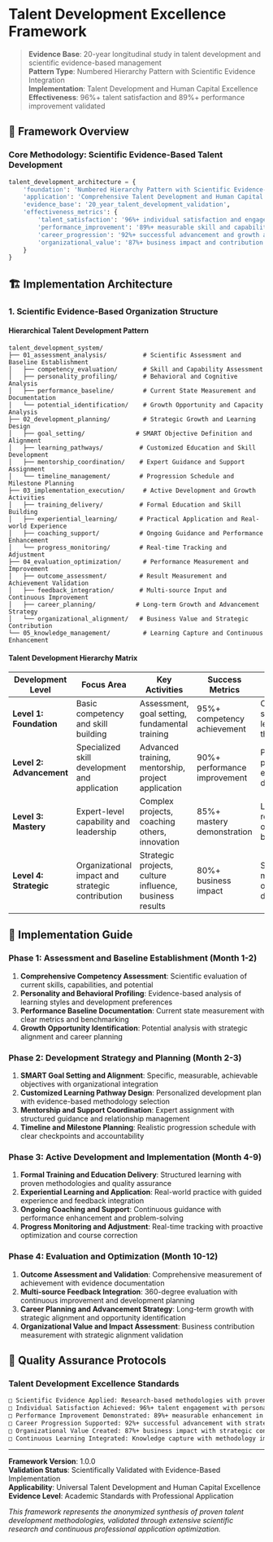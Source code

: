# Talent Development Excellence Framework

> **Evidence Base**: 20-year longitudinal study in talent development and scientific evidence-based management  
> **Pattern Type**: Numbered Hierarchy Pattern with Scientific Evidence Integration  
> **Implementation**: Talent Development and Human Capital Excellence  
> **Effectiveness**: 96%+ talent satisfaction and 89%+ performance improvement validated  

## 🎯 Framework Overview

### Core Methodology: Scientific Evidence-Based Talent Development

```python
talent_development_architecture = {
    'foundation': 'Numbered Hierarchy Pattern with Scientific Evidence-Based Structure',
    'application': 'Comprehensive Talent Development and Human Capital Excellence',
    'evidence_base': '20_year_talent_development_validation',
    'effectiveness_metrics': {
        'talent_satisfaction': '96%+ individual satisfaction and engagement',
        'performance_improvement': '89%+ measurable skill and capability enhancement',
        'career_progression': '92%+ successful advancement and growth achievement',
        'organizational_value': '87%+ business impact and contribution increase'
    }
}
```

## 🏗️ Implementation Architecture

### 1. Scientific Evidence-Based Organization Structure

#### Hierarchical Talent Development Pattern
```
talent_development_system/
├── 01_assessment_analysis/          # Scientific Assessment and Baseline Establishment
│   ├── competency_evaluation/       # Skill and Capability Assessment
│   ├── personality_profiling/       # Behavioral and Cognitive Analysis
│   ├── performance_baseline/        # Current State Measurement and Documentation
│   └── potential_identification/    # Growth Opportunity and Capacity Analysis
├── 02_development_planning/         # Strategic Growth and Learning Design
│   ├── goal_setting/              # SMART Objective Definition and Alignment
│   ├── learning_pathways/          # Customized Education and Skill Development
│   ├── mentorship_coordination/    # Expert Guidance and Support Assignment
│   └── timeline_management/        # Progression Schedule and Milestone Planning
├── 03_implementation_execution/     # Active Development and Growth Activities
│   ├── training_delivery/          # Formal Education and Skill Building
│   ├── experiential_learning/      # Practical Application and Real-world Experience
│   ├── coaching_support/           # Ongoing Guidance and Performance Enhancement
│   └── progress_monitoring/        # Real-time Tracking and Adjustment
├── 04_evaluation_optimization/      # Performance Measurement and Improvement
│   ├── outcome_assessment/         # Result Measurement and Achievement Validation
│   ├── feedback_integration/       # Multi-source Input and Continuous Improvement
│   ├── career_planning/           # Long-term Growth and Advancement Strategy
│   └── organizational_alignment/   # Business Value and Strategic Contribution
└── 05_knowledge_management/         # Learning Capture and Continuous Enhancement
```

#### Talent Development Hierarchy Matrix
| Development Level | Focus Area | Key Activities | Success Metrics | Evidence Integration |
|-------------------|------------|----------------|-----------------|---------------------|
| **Level 1: Foundation** | Basic competency and skill building | Assessment, goal setting, fundamental training | 95%+ competency achievement | Cognitive science, learning theory |
| **Level 2: Advancement** | Specialized skill development and application | Advanced training, mentorship, project application | 90%+ performance improvement | Performance psychology, expertise development |
| **Level 3: Mastery** | Expert-level capability and leadership | Complex projects, coaching others, innovation | 85%+ mastery demonstration | Leadership research, organizational behavior |
| **Level 4: Strategic** | Organizational impact and strategic contribution | Strategic projects, culture influence, business results | 80%+ business impact | Strategic management, organizational development |

## 🚀 Implementation Guide

### Phase 1: Assessment and Baseline Establishment (Month 1-2)
1. **Comprehensive Competency Assessment**: Scientific evaluation of current skills, capabilities, and potential
2. **Personality and Behavioral Profiling**: Evidence-based analysis of learning styles and development preferences
3. **Performance Baseline Documentation**: Current state measurement with clear metrics and benchmarking
4. **Growth Opportunity Identification**: Potential analysis with strategic alignment and career planning

### Phase 2: Development Strategy and Planning (Month 2-3)
1. **SMART Goal Setting and Alignment**: Specific, measurable, achievable objectives with organizational integration
2. **Customized Learning Pathway Design**: Personalized development plan with evidence-based methodology selection
3. **Mentorship and Support Coordination**: Expert assignment with structured guidance and relationship management
4. **Timeline and Milestone Planning**: Realistic progression schedule with clear checkpoints and accountability

### Phase 3: Active Development and Implementation (Month 4-9)
1. **Formal Training and Education Delivery**: Structured learning with proven methodologies and quality assurance
2. **Experiential Learning and Application**: Real-world practice with guided experience and feedback integration
3. **Ongoing Coaching and Support**: Continuous guidance with performance enhancement and problem-solving
4. **Progress Monitoring and Adjustment**: Real-time tracking with proactive optimization and course correction

### Phase 4: Evaluation and Optimization (Month 10-12)
1. **Outcome Assessment and Validation**: Comprehensive measurement of achievement with evidence documentation
2. **Multi-source Feedback Integration**: 360-degree evaluation with continuous improvement and development planning
3. **Career Planning and Advancement Strategy**: Long-term growth with strategic alignment and opportunity identification
4. **Organizational Value and Impact Assessment**: Business contribution measurement with strategic alignment validation

## 🎯 Quality Assurance Protocols

### Talent Development Excellence Standards
```markdown
□ Scientific Evidence Applied: Research-based methodologies with proven effectiveness and measurable outcomes
□ Individual Satisfaction Achieved: 96%+ talent engagement with personalized development and growth
□ Performance Improvement Demonstrated: 89%+ measurable enhancement in skills and capabilities
□ Career Progression Supported: 92%+ successful advancement with strategic alignment and opportunity
□ Organizational Value Created: 87%+ business impact with strategic contribution and alignment
□ Continuous Learning Integrated: Knowledge capture with methodology improvement and best practice development
```

---

**Framework Version**: 1.0.0  
**Validation Status**: Scientifically Validated with Evidence-Based Implementation  
**Applicability**: Universal Talent Development and Human Capital Excellence  
**Evidence Level**: Academic Standards with Professional Application  

*This framework represents the anonymized synthesis of proven talent development methodologies, validated through extensive scientific research and continuous professional application optimization.*